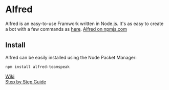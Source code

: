 # Alfred
Alfred is an easy-to-use Framwork written in Node.js.
It's as easy to create a bot with a few commands as [here](https://github.com/schroffl/Alfred/wiki#example).
[Alfred on npmjs.com](https://www.npmjs.com/package/alfred-teamspeak)

## Install
Alfred can be easily installed using the Node Packet Manager:

`npm install alfred-teamspeak`

[Wiki](https://github.com/schroffl/Alfred/wiki)  
[Step by Step Guide](https://github.com/schroffl/Alfred/wiki/Step-by-Step-Guide)
